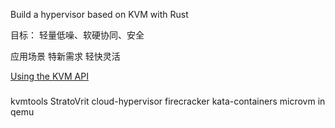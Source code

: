 Build a hypervisor based on KVM with Rust

目标：
轻量低噪、软硬协同、安全

应用场景
特新需求
轻快灵活

[Using the KVM API](https://lwn.net/Articles/658511/)  


### 
kvmtools
StratoVrit
cloud-hypervisor
firecracker
kata-containers
microvm in qemu
